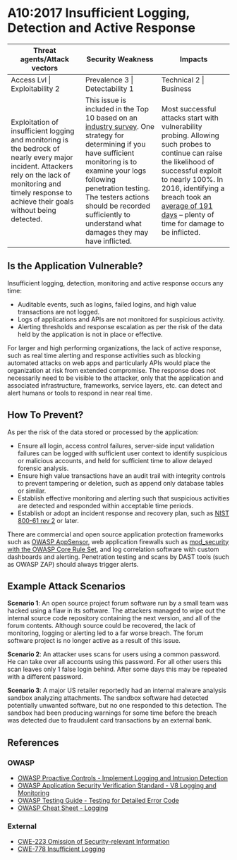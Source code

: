 # A10:2017 Insufficient Logging, Detection and Active Response

| Threat agents/Attack vectors | Security Weakness           | Impacts               |
| -- | -- | -- |
| Access Lvl \| Exploitability 2 | Prevalence 3 \| Detectability 1 | Technical 2 \| Business |
| Exploitation of insufficient logging and monitoring is the bedrock of nearly every major incident. Attackers rely on the lack of monitoring and timely response to achieve their goals without being detected. | This issue is included in the Top 10 based on an [industry survey](https://owasp.blogspot.com/2017/08/owasp-top-10-2017-project-update.html). One strategy for determining if you have sufficient monitoring is to examine your logs following penetration testing. The testers actions should be recorded sufficiently to understand what damages they may have inflicted. | Most successful attacks start with vulnerability probing. Allowing such probes to continue can raise the likelihood of successful exploit to nearly 100%. In 2016, identifying a breach took an [average of 191 days](https://www-01.ibm.com/common/ssi/cgi-bin/ssialias?htmlfid=SEL03130WWEN&) – plenty of time for damage to be inflicted.|

## Is the Application Vulnerable?

Insufficient logging, detection, monitoring and active response occurs any time:

* Auditable events, such as logins, failed logins, and high value transactions are not logged.
* Logs of applications and APIs are not monitored for suspicious activity.
* Alerting thresholds and response escalation as per the risk of the data held by the application is not in place or effective.

For larger and high performing organizations, the lack of active response, such as real time alerting and response activities such as blocking automated attacks on web apps and particularly APIs would place the organization at risk from extended compromise. The response does not necessarily need to be visible to the attacker, only that the application and associated infrastructure, frameworks, service layers, etc. can detect and alert humans or tools to respond in near real time.

## How To Prevent?

As per the risk of the data stored or processed by the application:

* Ensure all login, access control failures, server-side input validation failures can be logged with sufficient user context to identify suspicious or malicious accounts, and held for sufficient time to allow delayed forensic analysis.
* Ensure high value transactions have an audit trail with integrity controls to prevent tampering or deletion, such as append only database tables or similar.
* Establish effective monitoring and alerting such that suspicious activities are detected and responded within acceptable time periods.
* Establish or adopt an incident response and recovery plan, such as [NIST 800-61 rev 2](https://csrc.nist.gov/publications/detail/sp/800-61/rev-2/final) or later.

There are commercial and open source application protection frameworks such as [OWASP AppSensor](https://www.owasp.org/index.php/OWASP_AppSensor_Project), web application firewalls such as [mod_security with the OWASP Core Rule Set](https://www.owasp.org/index.php/Category:OWASP_ModSecurity_Core_Rule_Set_Project), and log correlation software with custom dashboards and alerting. Penetration testing and scans by DAST tools (such as OWASP ZAP) should always trigger alerts.

## Example Attack Scenarios

**Scenario 1**: An open source project forum software run by a small team was hacked using a flaw in its software. The attackers managed to wipe out the internal source code repository containing the next version, and all of the forum contents. Although source could be recovered, the lack of monitoring, logging or alerting led to a far worse breach. The forum software project is no longer active as a result of this issue.

**Scenario 2**: An attacker uses scans for users using a common password. He can take over all accounts using this password. For all other users this scan leaves only 1 false login behind. After some days this may be repeated with a different password.

**Scenario 3**: A major US retailer reportedly had an internal malware analysis sandbox analyzing attachments. The sandbox software had detected potentially unwanted software, but no one responded to this detection. The sandbox had been producing warnings for some time before the breach was detected due to fraudulent card transactions by an external bank.

## References

### OWASP

* [OWASP Proactive Controls - Implement Logging and Intrusion Detection](https://www.owasp.org/index.php/OWASP_Proactive_Controls#8:_Implement_Logging_and_Intrusion_Detection)
* [OWASP Application Security Verification Standard - V8 Logging and Monitoring](https://www.owasp.org/index.php/Category:OWASP_Application_Security_Verification_Standard_Project#tab=Home)
* [OWASP Testing Guide - Testing for Detailed Error Code](https://www.owasp.org/index.php/Category:OWASP_Application_Security_Verification_Standard_Project#tab=Home)
* [OWASP Cheat Sheet - Logging](https://www.owasp.org/index.php/Logging_Cheat_Sheet)

### External

* [CWE-223 Omission of Security-relevant Information](https://cwe.mitre.org/data/definitions/223.html)
* [CWE-778 Insufficient Logging](https://cwe.mitre.org/data/definitions/778.html)
